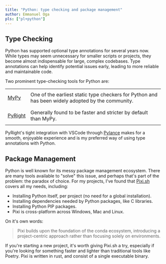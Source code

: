 ```yaml
---
title: "Python: type checking and package management"
author: Emmanuel Oga
pls: ["pl+python"]
---
```

## Type Checking

Python has supported optional type annotations for several years now. While types may seem unnecessary for smaller scripts or projects, they become almost indispensable for large, complex codebases. Type annotations can help identify potential issues early, leading to more reliable and maintainable code.

Two prominent type-checking tools for Python are:

<table><tr><td>

[MyPy](https://mypy-lang.org/)
</td><td>One of the earliest static type checkers for Python and has been widely adopted by the community.</td></tr><tr><td>

[PyRight](https://github.com/microsoft/pyright)
</td><td>Generally found to be faster and stricter by default than MyPy.</td></tr></table>

PyRight's tight integration with VSCode through [Pylance](https://marketplace.visualstudio.com/items?itemName=ms-python.vscode-pylance) makes for a smooth, enjoyable experience and is my preferred way of using type annotations with Python.

## Package Management

Python is well known for its messy package management ecosystem. There are many tools available to "solve" this issue, and perhaps that's part of the problem: the paradox of choice. For my projects, I've found that [Pixi.sh](https://pixi.sh) covers all my needs, including:

* Installing Python itself, per project (no need for a global installation).
* Installing dependencies needed by Python packages, like C libraries.
* Installing Python PIP packages.
* Pixi is cross-platform across Windows, Mac and Linux.

On it's own words:
> Pixi builds upon the foundation of the conda ecosystem, introducing a project-centric approach rather than focusing solely on environments. 

If you're starting a new project, it's worth giving Pixi.sh a try, especially if you're looking for something faster and lighter than traditional tools like Poetry. Pixi is written in rust, and consist of a single executable binary.